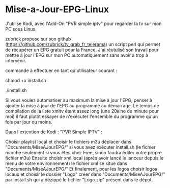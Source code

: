 # Mise-a-Jour-EPG-Linux

J'utilise Kodi, avec l'Add-On "PVR simple iptv" pour regarder la tv sur mon PC sous Linux.

zubrick propose sur son github (https://github.com/zubrick/tv_grab_fr_telerama) un script perl qui permet de récupérer un EPG gratuit pour la France.
J'ai réutulisé son travail pour mettre à jour l'EPG sur mon PC automatiquement sans avoir à trop à intervenir.

commande à effectuer en tant qu'utilisateur courant :

chmod +x install.sh	

./install.sh

Si vous voulez automatiser au maximum la mise à jour l'EPG, penser à ajouter la mise à jour de l'EPG au programme au démarrage.
Le temps de compilation de la liste xmltv étant assez long (une 20aine de minute pour moi) il faut plutôt essayer de n'exécuter l'ensemble du programme qu'un fois par jour ou moins.


Dans l'extention de Kodi : "PVR Simple IPTV" :

Choisir playlist local et choisir le fichiers m3u déplacer dans "Documents/MiseAJourEPG/" si vous avez exécuter install.sh (le fichier marche seulement si vous êtes chez Free, sinon faudra éditer votre propre fichier m3u)
Ensuite choisir xml local (après avoir lancé le lanceur depuis le menu de votre environnement) le fichier xml se situe dans "Documents/MiseAJourEPG/"
Et finalement, pour les logos choisir logos locaux et choisir le dossier "Logo" créer dans "Documents/MiseAJourEPG/" par install.sh qui a dézippé le fichier "Logo.zip" présent dans le dépot.
